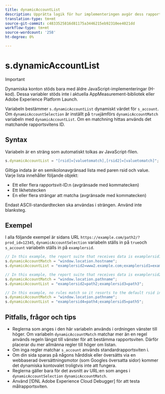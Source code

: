 ```yaml
---
title: dynamicAccountList
description: Upprätta logik för hur implementeringen avgör dess rapportserie.
translation-type: tm+mt
source-git-commit: c4833525816d81175a3446215eb92310ee4021dd
workflow-type: tm+mt
source-wordcount: '258'
ht-degree: 0%

---
```



# s.dynamicAccountList

>[!IMPORTANT]
>
>Dynamiska konton stöds bara med äldre JavaScript-implementeringar (H-kod). Dessa variabler stöds inte i aktuella AppMeasurement-bibliotek eller Adobe Experience Platform Launch.

Variabeln bestämmer `s.dynamicAccountList` dynamiskt värdet för `s_account`. Om `dynamicAccountSelection` är inställt på `true`jämförs `dynamicAccountMatch` variabeln med `dynamicAccountList`. Om en matchning hittas används det matchande rapportsvitens ID.

## Syntax

Variabeln är en sträng som automatiskt tolkas av JavaScript-filen.

```JavaScript
s.dynamicAccountList = "[rsid]=[valuetomatch],[rsid2]=[valuetomatch]";
```

Giltiga indata är en semikolonavgränsad lista med paren rsid och value. Varje lista innehåller följande objekt:

* Ett eller flera rapportsvit-ID:n (avgränsade med kommatecken)
* Ett likhetstecken
* En eller flera strängar att matcha (avgränsade med kommatecken)

Endast ASCII-standardtecken ska användas i strängen. Använd inte blanksteg.

## Exempel

I alla följande exempel är sidans URL `https://example.com/path2/?prod_id=12345`, `dynamicAccountSelection` variabeln ställs in på `true`och `s_account` variabeln ställs in på `examplersid`.

```js
// In this example, the report suite that receives data is examplersid1.
s.dynamicAccountMatch = "window.location.hostname";
s.dynamicAccountList = "examplersid2=www2.example.com;examplersid1=example.com";

// In this example, the report suite that receives data is examplersid2.
s.dynamicAccountMatch = "window.location.pathname";
s.dynamicAccountList = "examplersid2=path2;examplersid3=path3";

// In this example, no rules match so it resorts to the default rsid in s_account, examplersid.
s.dynamicAccountMatch = "window.location.pathname";
s.dynamicAccountList = "examplersid4=path4;examplersid5=path5";
```

## Pitfalls, frågor och tips

* Reglerna som anges i den här variabeln används i ordningen vänster till höger. Om variabeln `dynamicAccountMatch` matchar mer än en regel används regeln längst till vänster för att bestämma rapportsviten. Därför placerar du mer allmänna regler till höger om listan.
* Om inga regler matchar `s_account` används standardrapportsviten i.
* Om din sida sparas på någons hårddisk eller översätts via en webbaserad översättningsmotor (som Googles översatta sidor) kommer det dynamiska kontovalet troligtvis inte att fungera.
* Reglerna gäller bara för det avsnitt av URL:en som anges i `dynamicAccountSelection` `dynamicAccountMatch`.
* Använd [!DNL Adobe Experience Cloud Debugger] för att testa målrapportsviten.
